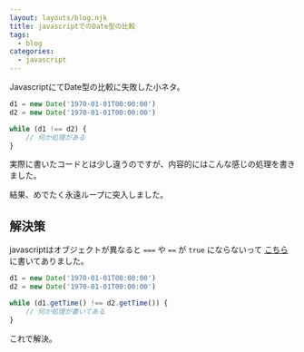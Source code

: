 ```yaml
---
layout: layouts/blog.njk
title: javascriptでのDate型の比較
tags:
  - blog
categories:
  - javascript
---
```


JavascriptにてDate型の比較に失敗した小ネタ。

```javascript
d1 = new Date('1970-01-01T00:00:00')
d2 = new Date('1970-01-01T00:00:00')

while (d1 !== d2) {
	// 何か処理がある
}
```

実際に書いたコードとは少し違うのですが、内容的にはこんな感じの処理を書きました。

結果、めでたく永遠ループに突入しました。

## 解決策

javascriptはオブジェクトが異なると `===` や `==` が `true` にならないって
[こちら](https://qiita.com/labocho/items/5fbaa0491b67221419b4)に書いてありました。

```javascript
d1 = new Date('1970-01-01T00:00:00')
d2 = new Date('1970-01-01T00:00:00')

while (d1.getTime() !== d2.getTime()) {
	// 何か処理が書いてある
}
```

これで解決。
